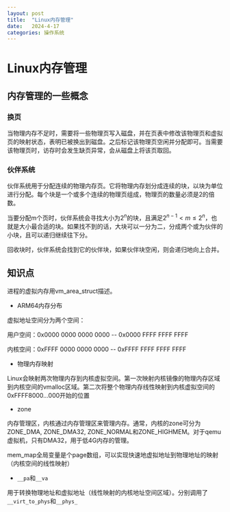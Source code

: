 ```yaml
---
layout: post
title:  "Linux内存管理"
date:   2024-4-17
categories: 操作系统
---
```


# Linux内存管理

## 内存管理的一些概念

### 换页

当物理内存不足时，需要将一些物理页写入磁盘，并在页表中修改该物理页和虚拟页的映射状态，表明已被换出到磁盘。之后标记该物理页空闲并分配即可。当需要该物理页时，访存时会发生缺页异常，会从磁盘上将该页取回。

### 伙伴系统

伙伴系统用于分配连续的物理内存页。它将物理内存划分成连续的块，以块为单位进行分配。每个块是一个或多个连续的物理页组成，物理页的数量必须是2的倍数。

当要分配m个页时，伙伴系统会寻找大小为$2^n$的块，且满足$2^{n-1}<m\le 2^n$，也就是大小最合适的块。如果找不到的话，大块可以一分为二，分成两个或为伙伴的小块，且可以递归继续往下分。

回收块时，伙伴系统会找到它的伙伴块，如果伙伴块空闲，则会递归地向上合并。

## 知识点

进程的虚拟内存用vm_area_struct描述。

* ARM64内存分布

虚拟地址空间分为两个空间：

用户空间：0x0000 0000 0000 0000 -- 0x0000 FFFF FFFF FFFF

内核空间：0xFFFF 0000 0000 0000 -- 0xFFFF FFFF FFFF FFFF

* 物理内存映射

Linux会映射两次物理内存到内核虚拟空间。第一次映射内核镜像的物理内存区域到内核空间的vmalloc区域。第二次将整个物理内存线性映射到内核虚拟空间的0xFFFF8000...000开始的位置

* zone

内存管理区，内核通过内存管理区来管理内存。通常，内核的zone可分为ZONE_DMA, ZONE_DMA32, ZONE_NORMAL和ZONE_HIGHMEM。对于qemu虚拟机，只有DMA32，用于低4G内存的管理。

mem_map全局变量是个page数组，可以实现快速地虚拟地址到物理地址的映射（内核空间的线性映射）

* `__pa`和`__va`

用于转换物理地址和虚拟地址（线性映射的内核地址空间区域）。分别调用了`__virt_to_phys`和`__phys_`